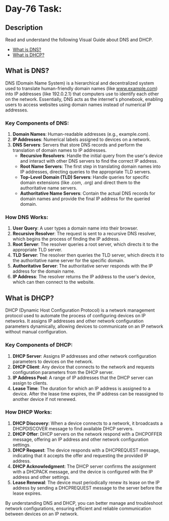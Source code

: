 # Day-76 Task:

## Description
Read and understand the following Visual Guide about DNS and DHCP.

- [What is DNS?](https://roadmap.sh/guides/dns-in-one-picture)
- [What is DHCP?](https://roadmap.sh/guides/dhcp-in-one-picture)

## What is DNS?
DNS (Domain Name System) is a hierarchical and decentralized system used to translate human-friendly domain names (like www.example.com) into IP addresses (like 192.0.2.1) that computers use to identify each other on the network. Essentially, DNS acts as the internet's phonebook, enabling users to access websites using domain names instead of numerical IP addresses.

### Key Components of DNS:
1. **Domain Names**: Human-readable addresses (e.g., example.com).
2. **IP Addresses**: Numerical labels assigned to devices on a network.
3. **DNS Servers**: Servers that store DNS records and perform the translation of domain names to IP addresses.
   - **Recursive Resolvers**: Handle the initial query from the user's device and interact with other DNS servers to find the correct IP address.
   - **Root Name Servers**: The first step in translating domain names into IP addresses, directing queries to the appropriate TLD servers.
   - **Top-Level Domain (TLD) Servers**: Handle queries for specific domain extensions (like .com, .org) and direct them to the authoritative name servers.
   - **Authoritative Name Servers**: Contain the actual DNS records for domain names and provide the final IP address for the queried domain.

### How DNS Works:
1. **User Query**: A user types a domain name into their browser.
2. **Recursive Resolver**: The request is sent to a recursive DNS resolver, which begins the process of finding the IP address.
3. **Root Server**: The resolver queries a root server, which directs it to the appropriate TLD server.
4. **TLD Server**: The resolver then queries the TLD server, which directs it to the authoritative name server for the specific domain.
5. **Authoritative Server**: The authoritative server responds with the IP address for the domain name.
6. **IP Address**: The resolver returns the IP address to the user's device, which can then connect to the website.  
  
  
## What is DHCP?
DHCP (Dynamic Host Configuration Protocol) is a network management protocol used to automate the process of configuring devices on IP networks. It assigns IP addresses and other network configuration parameters dynamically, allowing devices to communicate on an IP network without manual configuration.

### Key Components of DHCP:
1. **DHCP Server**: Assigns IP addresses and other network configuration parameters to devices on the network.
2. **DHCP Client**: Any device that connects to the network and requests configuration parameters from the DHCP server.
3. **IP Address Pool**: A range of IP addresses that the DHCP server can assign to clients.
4. **Lease Time**: The duration for which an IP address is assigned to a device. After the lease time expires, the IP address can be reassigned to another device if not renewed.

### How DHCP Works:
1. **DHCP Discovery**: When a device connects to a network, it broadcasts a DHCPDISCOVER message to find available DHCP servers.
2. **DHCP Offer**: DHCP servers on the network respond with a DHCPOFFER message, offering an IP address and other network configuration settings.
3. **DHCP Request**: The device responds with a DHCPREQUEST message, indicating that it accepts the offer and requesting the provided IP address.
4. **DHCP Acknowledgment**: The DHCP server confirms the assignment with a DHCPACK message, and the device is configured with the IP address and other settings.
5. **Lease Renewal**: The device must periodically renew its lease on the IP address by sending a DHCPREQUEST message to the server before the lease expires.

By understanding DNS and DHCP, you can better manage and troubleshoot network configurations, ensuring efficient and reliable communication between devices on an IP network.
